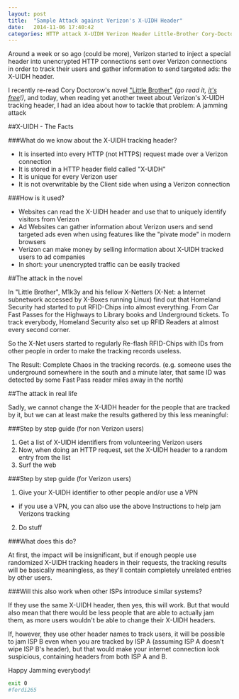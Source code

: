 ```yaml
---
layout: post
title:  "Sample Attack against Verizon's X-UIDH Header"
date:   2014-11-06 17:40:42
categories: HTTP attack X-UIDH Verizon Header Little-Brother Cory-Doctorow
---
```


Around a week or so ago (could be more), Verizon started to inject a special header into unencrypted HTTP connections sent over Verizon connections in order to track their users and gather information to send targeted ads: the X-UIDH header.

I recently re-read Cory Doctorow's novel ["Little Brother"](http://en.wikipedia.org/wiki/Little_Brother_%28Doctorow_novel%29) *(go read it, [it's free](http://craphound.com/littlebrother/download/)!)*, and today, when reading yet another tweet about Verizon's X-UIDH tracking header, I had an idea about how to tackle that problem: A jamming attack

##X-UIDH - The Facts

###What do we know about the X-UIDH tracking header?

- It is inserted into every HTTP (not HTTPS) request made over a Verizon connection
- It is stored in a HTTP header field called "X-UIDH"
- It is unique for every Verizon user
- It is not overwritable by the Client side when using a Verizon connection

###How is it used?

- Websites can read the X-UIDH header and use that to uniquely identify visitors from Verizon
- Ad Websites can gather information about Verizon users and send targeted ads even when using features like the "pivate mode" in modern browsers
- Verizon can make money by selling information about X-UIDH tracked users to ad companies
- In short: your unencrypted traffic can be easily tracked

##The attack in the novel

In "Little Brother", M1k3y and his fellow X-Netters (X-Net: a Internet subnetwork accessed by X-Boxes running Linux) find out that Homeland Security had started to put RFID-Chips into almost everything. From Car Fast Passes for the Highways to Library books and Underground tickets. To track everybody, Homeland Security also set up RFID Readers at almost every second corner.

So the X-Net users started to regularly Re-flash RFID-Chips with IDs from other people in order to make the tracking records useless.

The Result: Complete Chaos in the tracking records. (e.g. someone uses the underground somewhere in the south and a minute later, that same ID was detected by some Fast Pass reader miles away in the north)

##The attack in real life

Sadly, we cannot change the X-UIDH header for the people that are tracked by it, but we can at least make the results gathered by this less meaningful:

###Step by step guide (for non Verizon users)

1. Get a list of X-UIDH identifiers from volunteering Verizon users
2. Now, when doing an HTTP request, set the X-UIDH header to a random entry from the list
3. Surf the web

###Step by step guide (for Verizon users)

1. Give your X-UIDH identifier to other people and/or use a VPN
  - if you use a VPN, you can also use the above Instructions to help jam Verizons tracking
2. Do stuff

###What does this do?

At first, the impact will be insignificant, but if enough people use randomized X-UIDH tracking headers in their requests, the tracking results will be basically meaningless, as they'll contain completely unrelated entries by other users.

###Will this also work when other ISPs introduce similar systems?

If they use the same X-UIDH header, then yes, this will work. But that would also mean that there would be less people that are able to actually jam them, as more users wouldn't be able to change their X-UIDH headers.

If, however, they use other header names to track users, it will be possible to jam ISP B even when you are tracked by ISP A (assuming ISP A doesn't wipe ISP B's header), but that would make your internet connection look suspicious, containing headers from both ISP A and B.

Happy Jamming everybody!

```sh
exit 0
#ferdi265
```
